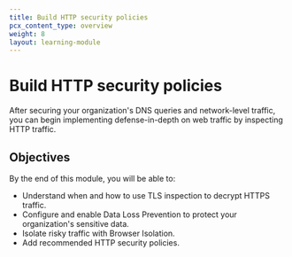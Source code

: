 ```yaml
---
title: Build HTTP security policies
pcx_content_type: overview
weight: 8
layout: learning-module
---
```


# Build HTTP security policies

After securing your organization's DNS queries and network-level traffic, you can begin implementing defense-in-depth on web traffic by inspecting HTTP traffic.

## Objectives

By the end of this module, you will be able to:

- Understand when and how to use TLS inspection to decrypt HTTPS traffic.
- Configure and enable Data Loss Prevention to protect your organization's sensitive data.
- Isolate risky traffic with Browser Isolation.
- Add recommended HTTP security policies.
